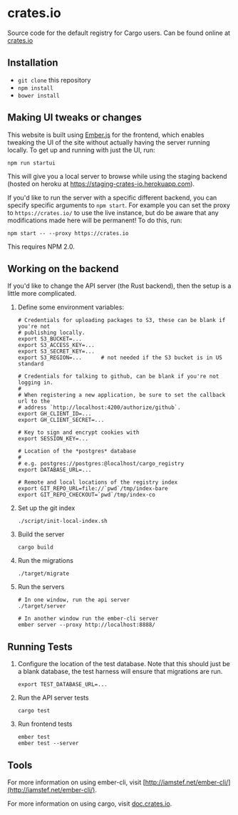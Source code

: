 # crates.io

Source code for the default registry for Cargo users. Can be found online at
[crates.io][crates-io]

[crates-io]: https://crates.io

## Installation

* `git clone` this repository
* `npm install`
* `bower install`

## Making UI tweaks or changes

This website is built using [Ember.js](http://emberjs.com/) for the frontend,
which enables tweaking the UI of the site without actually having the server
running locally. To get up and running with just the UI, run:

```
npm run startui
```

This will give you a local server to browse while using the staging backend
(hosted on heroku at https://staging-crates-io.herokuapp.com).

If you'd like to run the server with a specific different backend, you can specify specific arguments to `npm start`. For example you can set the proxy to `https://crates.io/` to use the live instance, but do be aware that any modifications made here will be permanent! To do this, run:

```
npm start -- --proxy https://crates.io
```

This requires NPM 2.0.

## Working on the backend

If you'd like to change the API server (the Rust backend), then the setup is a
little more complicated.

1. Define some environment variables:

    ```
    # Credentials for uploading packages to S3, these can be blank if you're not
    # publishing locally.
    export S3_BUCKET=...
    export S3_ACCESS_KEY=...
    export S3_SECRET_KEY=...
    export S3_REGION=...      # not needed if the S3 bucket is in US standard

    # Credentials for talking to github, can be blank if you're not logging in.
    #
    # When registering a new application, be sure to set the callback url to the
    # address `http://localhost:4200/authorize/github`.
    export GH_CLIENT_ID=...
    export GH_CLIENT_SECRET=...

    # Key to sign and encrypt cookies with
    export SESSION_KEY=...

    # Location of the *postgres* database
    #
    # e.g. postgres://postgres:@localhost/cargo_registry
    export DATABASE_URL=...

    # Remote and local locations of the registry index
    export GIT_REPO_URL=file://`pwd`/tmp/index-bare
    export GIT_REPO_CHECKOUT=`pwd`/tmp/index-co
    ```

2. Set up the git index

    ```
    ./script/init-local-index.sh
    ```

3. Build the server

    ```
    cargo build
    ```

4. Run the migrations

    ```
    ./target/migrate
    ```

5. Run the servers

    ```
    # In one window, run the api server
    ./target/server

    # In another window run the ember-cli server
    ember server --proxy http://localhost:8888/
    ```

## Running Tests

1. Configure the location of the test database. Note that this should just be a
   blank database, the test harness will ensure that migrations are run.

    ```
    export TEST_DATABASE_URL=...
    ```

2. Run the API server tests

    ```
    cargo test
    ```

3. Run frontend tests

    ```
    ember test
    ember test --server
    ```

## Tools

For more information on using ember-cli, visit
[http://iamstef.net/ember-cli/](http://iamstef.net/ember-cli/).

For more information on using cargo, visit
[doc.crates.io](http://doc.crates.io/).
